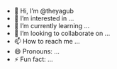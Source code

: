 - 👋 Hi, I’m @theyagub
- 👀 I’m interested in ...
- 🌱 I’m currently learning ...
- 💞️ I’m looking to collaborate on ...
- 📫 How to reach me ...
- 😄 Pronouns: ...
- ⚡ Fun fact: ...

<!---
theyagub/theyagub is a ✨ special ✨ repository because its `README.md` (this file) appears on your GitHub profile.
You can click the Preview link to take a look at your changes.
--->
